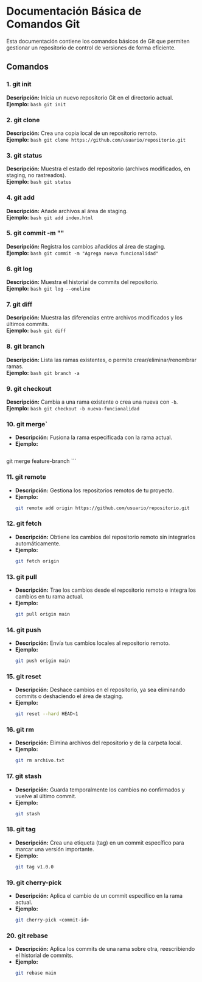# Documentación Básica de Comandos Git

Esta documentación contiene los comandos básicos de Git que permiten gestionar un repositorio de control de versiones de forma eficiente.

## Comandos

### 1. git init
**Descripción:** Inicia un nuevo repositorio Git en el directorio actual.  
**Ejemplo:**
    ```bash
    git init
    ```

### 2. git clone
**Descripción:** Crea una copia local de un repositorio remoto.  
**Ejemplo:**
    ```bash
    git clone https://github.com/usuario/repositorio.git
    ```

### 3. git status
**Descripción:** Muestra el estado del repositorio (archivos modificados, en staging, no rastreados).  
**Ejemplo:**
    ```bash
    git status
    ```

### 4. git add
**Descripción:** Añade archivos al área de staging.  
**Ejemplo:**
    ```bash
    git add index.html
    ```

### 5. git commit -m ""
**Descripción:** Registra los cambios añadidos al área de staging.  
**Ejemplo:**
    ```bash
    git commit -m "Agrega nueva funcionalidad"
    ```

### 6. git log
**Descripción:** Muestra el historial de commits del repositorio.  
**Ejemplo:**
    ```bash
    git log --oneline
    ```

### 7. git diff
**Descripción:** Muestra las diferencias entre archivos modificados y los últimos commits.  
**Ejemplo:**
    ```bash
    git diff
    ```

### 8. git branch
**Descripción:** Lista las ramas existentes, o permite crear/eliminar/renombrar ramas.  
**Ejemplo:**
    ```bash
    git branch -a
    ```

### 9. git checkout
**Descripción:** Cambia a una rama existente o crea una nueva con `-b`.  
**Ejemplo:**
    ```bash
    git checkout -b nueva-funcionalidad
    ```

### 10. git merge`
- **Descripción:** Fusiona la rama especificada con la rama actual.  
- **Ejemplo:**
    ```bash
git merge feature-branch
    ```

### 11. git remote
- **Descripción:** Gestiona los repositorios remotos de tu proyecto.
- **Ejemplo:**
    ```bash
    git remote add origin https://github.com/usuario/repositorio.git
    ```

### 12. git fetch
- **Descripción:** Obtiene los cambios del repositorio remoto sin integrarlos automáticamente.
- **Ejemplo:**
    ```bash
    git fetch origin
    ```

### 13. git pull
- **Descripción:** Trae los cambios desde el repositorio remoto e integra los cambios en tu rama actual.
- **Ejemplo:**
    ```bash
    git pull origin main
    ```

### 14. git push
- **Descripción:** Envía tus cambios locales al repositorio remoto.
- **Ejemplo:**
    ```bash
    git push origin main
    ```

### 15. git reset
- **Descripción:** Deshace cambios en el repositorio, ya sea eliminando commits o deshaciendo el área de staging.
- **Ejemplo:**
    ```bash
    git reset --hard HEAD~1
    ```

### 16. git rm
- **Descripción:** Elimina archivos del repositorio y de la carpeta local.
- **Ejemplo:**
    ```bash
    git rm archivo.txt
    ```

### 17. git stash
- **Descripción:** Guarda temporalmente los cambios no confirmados y vuelve al último commit.
- **Ejemplo:**
    ```bash
    git stash
    ```

### 18. git tag
- **Descripción:** Crea una etiqueta (tag) en un commit específico para marcar una versión importante.
- **Ejemplo:**
    ```bash
    git tag v1.0.0
    ```

### 19. git cherry-pick
- **Descripción:** Aplica el cambio de un commit específico en la rama actual.
- **Ejemplo:**
    ```bash
    git cherry-pick <commit-id>
    ```

### 20. git rebase
- **Descripción:** Aplica los commits de una rama sobre otra, reescribiendo el historial de commits.
- **Ejemplo:**
    ```bash
    git rebase main
    ```
